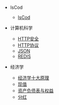 * IsCod
  * [IsCod](README.md)

* 计算机科学
  * [HTTP安全](TO/HTTP安全.md)
  * [HTTP协议](TO/HTTP协议.md)
  * [JSON](TO/JSON.md)
  * [REDIS](TO/REDIS.md)

* 经济学
  * [经济学十大原理](EO/经济学十大原理.md)
  * [现值](EO现/值.md)
  * [资产负债表与权益](EO/资产负债表与权益.md)
  * [分红](EO/分红.md)
